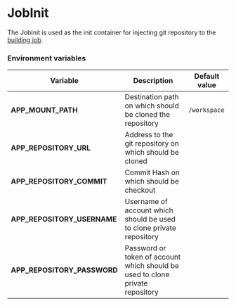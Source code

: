 # JobInit

The JobInit is used as the init container for injecting git repository to the [building job](https://kyma-project.io/docs/components/serverless/#details-function-processing-built).

### Environment variables

| Variable                    | Description                                                                   | Default value |
| --------------------------- | ----------------------------------------------------------------------------- | ------------- |
| **APP_MOUNT_PATH**          | Destination path on which should be cloned the repository                     | `/workspace`
| **APP_REPOSITORY_URL**      | Address to the git repository on which should be cloned                       |
| **APP_REPOSITORY_COMMIT**   | Commit Hash on which should be checkout                                       |
| **APP_REPOSITORY_USERNAME** | Username of account which should be used to clone private repository          |
| **APP_REPOSITORY_PASSWORD** | Password or token of account which should be used to clone private repository |
